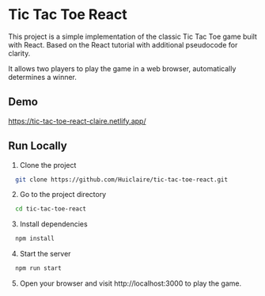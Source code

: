 
# Tic Tac Toe React

This project is a simple implementation of the classic Tic Tac Toe game built with React. Based on the React tutorial with additional pseudocode for clarity.

It allows two players to play the game in a web browser, automatically determines a winner.

## Demo

https://tic-tac-toe-react-claire.netlify.app/


## Run Locally

1. Clone the project

```bash
  git clone https://github.com/Huiclaire/tic-tac-toe-react.git
```

2. Go to the project directory

```bash
  cd tic-tac-toe-react
```

3. Install dependencies

```bash
  npm install
```

4. Start the server

```bash
  npm run start
```

5. Open your browser and visit http://localhost:3000 to play the game.
